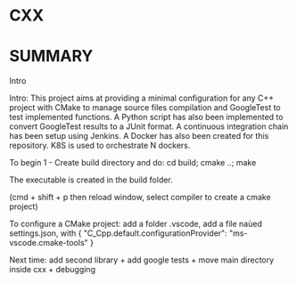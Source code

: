 # CXX

# SUMMARY
Intro


Intro:
This project aims at providing a minimal configuration for any C++ project with CMake to manage source files compilation and GoogleTest to test implemented functions. 
A Python script has also been implemented to convert GoogleTest results to a JUnit format.
A continuous integration chain has been setup using Jenkins. 
A Docker has also been created for this repository. K8S is used to orchestrate N dockers.

To begin
1 - Create build directory and do:
cd build; cmake ..; make

The executable is created in the build folder.

(cmd + shift + p then reload window, select compiler to create a cmake project)

To configure a CMake project:
add a folder .vscode, add a file naùed settings.json, with
{
    "C_Cpp.default.configurationProvider": "ms-vscode.cmake-tools"
}

Next time: add second library + add google tests + move main directory inside cxx + debugging